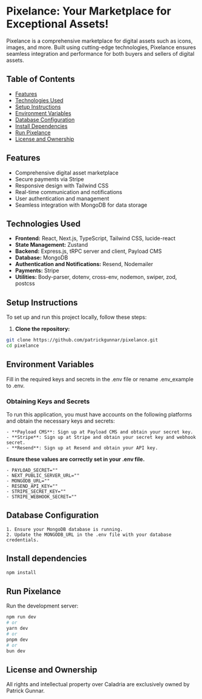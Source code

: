 # Pixelance: Your Marketplace for Exceptional Assets!

Pixelance is a comprehensive marketplace for digital assets such as icons, images, and more. Built using cutting-edge technologies, Pixelance ensures seamless integration and performance for both buyers and sellers of digital assets.

## Table of Contents

- [Features](#features)
- [Technologies Used](#technologies-used)
- [Setup Instructions](#setup-instructions)
- [Environment Variables](#environment-variables)
- [Database Configuration](#database-configuration)
- [Install Dependencies](#install-dependencies)
- [Run Pixelance](#run-pixelance)
- [License and Ownership](#license-and-ownership)

## Features

- Comprehensive digital asset marketplace
- Secure payments via Stripe
- Responsive design with Tailwind CSS
- Real-time communication and notifications
- User authentication and management
- Seamless integration with MongoDB for data storage

## Technologies Used

- **Frontend:** React, Next.js, TypeScript, Tailwind CSS, lucide-react
- **State Management:** Zustand
- **Backend:** Express.js, tRPC server and client, Payload CMS
- **Database:** MongoDB
- **Authentication and Notifications:** Resend, Nodemailer
- **Payments:** Stripe
- **Utilities:** Body-parser, dotenv, cross-env, nodemon, swiper, zod, postcss

## Setup Instructions

To set up and run this project locally, follow these steps:

1. **Clone the repository:**
```sh
git clone https://github.com/patrickgunnar/pixelance.git
cd pixelance
```

## Environment Variables

Fill in the required keys and secrets in the .env file or rename .env_example to .env.

### Obtaining Keys and Secrets

To run this application, you must have accounts on the following platforms and obtain the necessary keys and secrets:

    - **Payload CMS**: Sign up at Payload CMS and obtain your secret key.
    - **Stripe**: Sign up at Stripe and obtain your secret key and webhook secret.
    - **Resend**: Sign up at Resend and obtain your API key.

**Ensure these values are correctly set in your .env file.**

    - PAYLOAD_SECRET=""
    - NEXT_PUBLIC_SERVER_URL=""
    - MONGODB_URL=""
    - RESEND_API_KEY=""
    - STRIPE_SECRET_KEY=""
    - STRIPE_WEBHOOK_SECRET=""

## Database Configuration

    1. Ensure your MongoDB database is running.
    2. Update the MONGODB_URL in the .env file with your database credentials.

## Install dependencies
```bash
npm install
```

## Run Pixelance

Run the development server:

```bash
npm run dev
# or
yarn dev
# or
pnpm dev
# or
bun dev
```

## License and Ownership

All rights and intellectual property over Caladria are exclusively owned by Patrick Gunnar.
